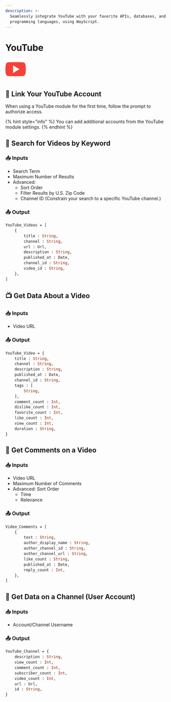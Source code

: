 ```yaml
---
description: >-
  Seamlessly integrate YouTube with your favorite APIs, databases, and
  programming languages, using WayScript.
---
```


# YouTube

![Work with YouTube data.](../../.gitbook/assets/youtube%20%281%29%20%281%29%20%281%29%20%281%29%20%281%29.png)

## 🔗 Link Your YouTube Account

When using a YouTube module for the first time, follow the prompt to authorize access.

{% hint style="info" %}
You can add additional accounts from the YouTube module settings.
{% endhint %}

## 🔎 Search for Videos by Keyword

### 📥 Inputs

* Search Term
* Maximum Number of Results
* Advanced:
  * Sort Order
  * Filter Results by U.S. Zip Code
  * Channel ID \(Constrain your search to a specific YouTube channel.\)

### 📤 Output

```graphql
YouTube_Videos = [
    {
        title : String,
        channel : String,
        url : Url,
        description : String,
        published_at : Date,
        channel_id : String, 
        video_id : String,
    },
]
```

## 📺 Get Data About a Video

### 📥 Inputs

* Video URL

### 📤 Output

```graphql
YouTube_Video = {
    title : String, 
    channel : String, 
    description : String, 
    published_at : Date, 
    channel_id : String, 
    tags : [
        String,
    ],
    comment_count : Int,
    dislike_count : Int,
    favorite_count : Int,
    like_count : Int,
    view_count : Int,
    duration : String,
}
```

## 💬 Get Comments on a Video

### 📥 Inputs

* Video URL
* Maximum Number of Comments
* Advanced: Sort Order
  * Time
  * Relevance

### 📤 Output

```graphql
Video_Comments = [
    {
        text : String, 
        author_display_name : String, 
        author_channel_id : String, 
        author_channel_url : String, 
        like_count : String, 
        published_at : Date, 
        reply_count : Int,
    },
]
```

## 👤 Get Data on a Channel \(User Account\)

### 📥 Inputs

* Account/Channel Username

### 📤 Output

```graphql
YouTube_Channel = {
    description : String, 
    view_count : Int,
    comment_count : Int, 
    subscriber_count : Int, 
    video_count : Int,
    url : Url,
    id : String,
}
```

